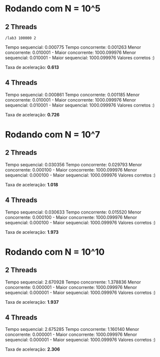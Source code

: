 # Rodando com N = 10^5
 ## 2 Threads
 ```
 /lab3 100000 2
 ```
Tempo sequencial: 0.000775
Tempo concorrente: 0.001263
Menor concorrente: 0.010001 - Maior concorrente: 1000.099976
Menor sequencial: 0.010001 - Maior sequencial: 1000.099976
Valores corretos :)

Taxa de aceleração: **0.613**

 ## 4 Threads
Tempo sequencial: 0.000861
Tempo concorrente: 0.001185
Menor concorrente: 0.010001 - Maior concorrente: 1000.099976
Menor sequencial: 0.010001 - Maior sequencial: 1000.099976
Valores corretos :)

Taxa de aceleração: **0.726**

# Rodando com N = 10^7
 ## 2 Threads
Tempo sequencial: 0.030356
Tempo concorrente: 0.029793
Menor concorrente: 0.000100 - Maior concorrente: 1000.099976
Menor sequencial: 0.000100 - Maior sequencial: 1000.099976
Valores corretos :)

Taxa de aceleração: **1.018**

 ## 4 Threads
Tempo sequencial: 0.030633
Tempo concorrente: 0.015520
Menor concorrente: 0.000100 - Maior concorrente: 1000.099976
Menor sequencial: 0.000100 - Maior sequencial: 1000.099976
Valores corretos :)

Taxa de aceleração: **1.973**

# Rodando com N = 10^10
 ## 2 Threads
Tempo sequencial: 2.670928
Tempo concorrente: 1.378836
Menor concorrente: 0.000001 - Maior concorrente: 1000.099976
Menor sequencial: 0.000001 - Maior sequencial: 1000.099976
Valores corretos :)

Taxa de aceleração: **1.937**

 ## 4 Threads
Tempo sequencial: 2.675285
Tempo concorrente: 1.160140
Menor concorrente: 0.000001 - Maior concorrente: 1000.099976
Menor sequencial: 0.000001 - Maior sequencial: 1000.099976
Valores corretos :)

Taxa de aceleração: **2.306**